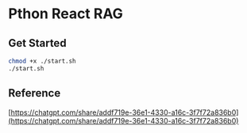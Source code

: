 # Pthon React RAG

## Get Started

```sh
chmod +x ./start.sh
./start.sh
```

## Reference

[https://chatgpt.com/share/addf719e-36e1-4330-a16c-3f7f72a836b0](https://chatgpt.com/share/addf719e-36e1-4330-a16c-3f7f72a836b0)
